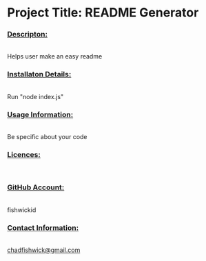 

# Project Title: README Generator<h3><ins>Descripton:</ins></h3><br>Helps user make an easy readme<h3><ins>Installaton Details:</ins></h3><br>Run \"node index.js\"<h3><ins>Usage Information:</ins></h3><br>Be specific about your code<h3><ins>Licences:</ins></h3><br><h3><ins>GitHub Account:</ins></h3><br>fishwickid<h3><ins>Contact Information:</ins></h3><br>chadfishwick@gmail.com
